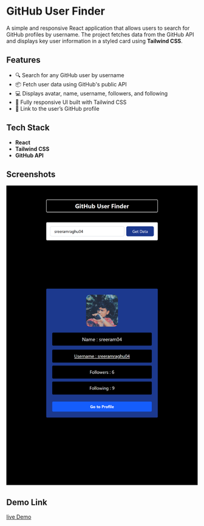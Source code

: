 # GitHub User Finder

A simple and responsive React application that allows users to search for GitHub profiles by username. The project fetches data from the GitHub API and displays key user information in a styled card using **Tailwind CSS**.

## Features

- 🔍 Search for any GitHub user by username
- 📦 Fetch user data using GitHub's public API
- 💻 Displays avatar, name, username, followers, and following
- 🎨 Fully responsive UI built with Tailwind CSS
- 🔗 Link to the user’s GitHub profile

## Tech Stack

- **React**
- **Tailwind CSS**
- **GitHub API**

## Screenshots

![alt text](github-userfinder.png)

## Demo Link

[live Demo]()
